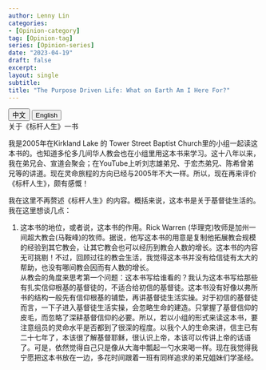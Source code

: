 ```yaml
---
author: Lenny Lin
categories:
- [Opinion-category]
tag: [Opinion-tag]
series: [Opinion-series]
date: "2023-04-19"
draft: false
excerpt: 
layout: single
subtitle: 
title: "The Purpose Driven Life: What on Earth Am I Here For?"
---
```


<!-- Tab links -->
<div class="tab">
  <button class="tablinks active" onclick="tablabel(event, 'chinese')">中文</button>
  <button class="tablinks" onclick="tablabel(event, 'english')">English</button>
  
</div>

<!-- Tab content -->

<div id="chinese" class="tabcontent" style="display:block">
关于《标杆人生》一书

我是2005年在Kirkland Lake 的 Tower Street Baptist Church里的小组一起读这本书的。也知道多伦多几间华人教会也在小组里用这本书来学习。这十八年以来，我在弟兄会、宣道会聚会；在YouTube上听刘志雄弟兄、于宏杰弟兄、陈希曾弟兄等的讲道。现在灵命旅程的方向已经与2005年不大一样。所以，现在再来评价《标杆人生》，颇有感慨！  

我在这里不再赘述《标杆人生》的内容。概括来说，这本书是关于基督徒生活的。我在这里想谈几点：
1. 这本书的地位，或者说，这本书的作用。Rick Warren (华理克)牧师是加州一间超大教会(马鞍峰)的牧师。据说，他写这本书的用意是复制他拓展教会规模的经验到其它教会，让其它教会也可以经历到教会人数的增长。这本书的内容无可挑剔！不过，回顾过往的教会生活，我觉得这本书并没有给信徒有太大的帮助，也没有哪间教会因而有人数的增长。  
从教会的角度来思考第一个问题：这本书写给谁看的？我认为这本书写给那些有扎实信仰根基的基督徒的，不适合给初信的基督徒。这本书没有好像以弗所书的结构一般先有信仰根基的铺垫，再讲基督徒生活实操。对于初信的基督徒而言，一下子进入基督徒生活实操，会忽略生命的建造。只掌握了基督信仰的皮毛，而忽略了深耕基督信仰的必要。所以，若以小组的形式来读这本书，要注意组员的灵命水平是否都到了很深的程度。以我个人的生命来讲，信主已有二十七年了，本该很了解基督耶稣，很认识上帝，本该可以传讲上帝的话语了。可是，依然觉得自己只是像从大海中瓢起一勺水来喝一样。现在我觉得我宁愿把这本书放在一边，多花时间跟着一班有同样追求的弟兄姐妹们学圣经。
<div>

<div id="english" class="tabcontent">

<div>